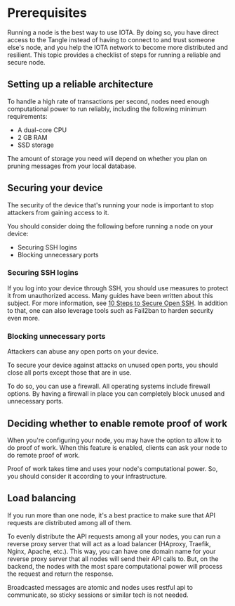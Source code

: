 # Prerequisites
Running a node is the best way to use IOTA. By doing so, you have direct access to the Tangle instead of having to connect to and trust someone else's node, and you help the IOTA network to become more distributed and resilient. This topic provides a checklist of steps for running a reliable and secure node.

## Setting up a reliable architecture
To handle a high rate of transactions per second, nodes need enough computational power to run reliably, including the following minimum requirements:
* A dual-core CPU
* 2 GB RAM
* SSD storage

The amount of storage you need will depend on whether you plan on pruning messages from your local database.

## Securing your device
The security of the device that's running your node is important to stop attackers from gaining access to it.

You should consider doing the following before running a node on your device:
* Securing SSH logins
* Blocking unnecessary ports

### Securing SSH logins
If you log into your device through SSH, you should use measures to protect it from unauthorized access. Many guides have been written about this subject. For more information, see [10 Steps to Secure Open SSH](https://blog.devolutions.net/2017/4/10-steps-to-secure-open-ssh). In addition to that, one can also leverage tools such as Fail2ban to harden security even more.

### Blocking unnecessary ports
Attackers can abuse any open ports on your device.

To secure your device against attacks on unused open ports, you should close all ports except those that are in use.

To do so, you can use a firewall. All operating systems include firewall options. By having a firewall in place you can completely block unused and unnecessary ports.

## Deciding whether to enable remote proof of work
When you're configuring your node, you may have the option to allow it to do proof of work. When this feature is enabled, clients can ask your node to do remote proof of work.

Proof of work takes time and uses your node's computational power. So, you should consider it according to your infrastructure.

## Load balancing
If you run more than one node, it's a best practice to make sure that API requests are distributed among all of them.

To evenly distribute the API requests among all your nodes, you can run a reverse proxy server that will act as a load balancer (HAproxy, Traefik, Nginx, Apache, etc.). This way, you can have one domain name for your reverse proxy server that all nodes will send their API calls to. But, on the backend, the nodes with the most spare computational power will process the request and return the response.

Broadcasted messages are atomic and nodes uses restful api to communicate, so sticky sessions or similar tech is not needed.
